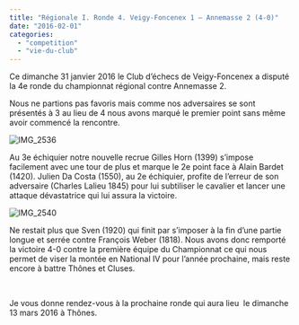 ```yaml
---
title: "Régionale I. Ronde 4. Veigy-Foncenex 1 – Annemasse 2 (4-0)"
date: "2016-02-01"
categories: 
  - "competition"
  - "vie-du-club"
---
```


Ce dimanche 31 janvier 2016 le Club d’échecs de Veigy-Foncenex a disputé la 4e ronde du championnat régional contre Annemasse 2.

Nous ne partions pas favoris mais comme nos adversaires se sont présentés à 3 au lieu de 4 nous avons marqué le premier point sans même avoir commencé la rencontre.

![IMG_2536](/wordpress-uploads/2016/02/IMG_2536-300x224.jpg)

Au 3e échiquier notre nouvelle recrue Gilles Horn (1399) s’impose facilement avec une tour de plus et marque le 2e point face à Alain Bardet (1420). Julien Da Costa (1550), au 2e échiquier, profite de l’erreur de son adversaire (Charles Lalieu 1845) pour lui subtiliser le cavalier et lancer une attaque dévastatrice qui lui assura la victoire.

![IMG_2540](/wordpress-uploads/2016/02/IMG_2540-300x224.jpg)

Ne restait plus que Sven (1920) qui finit par s’imposer à la fin d’une partie longue et serrée contre François Weber (1818). Nous avons donc remporté la victoire 4-0 contre la première équipe du Championnat ce qui nous permet de viser la montée en National IV pour l’année prochaine, mais reste encore à battre Thônes et Cluses.

 

Je vous donne rendez-vous à la prochaine ronde qui aura lieu  le dimanche 13 mars 2016 à Thônes.
